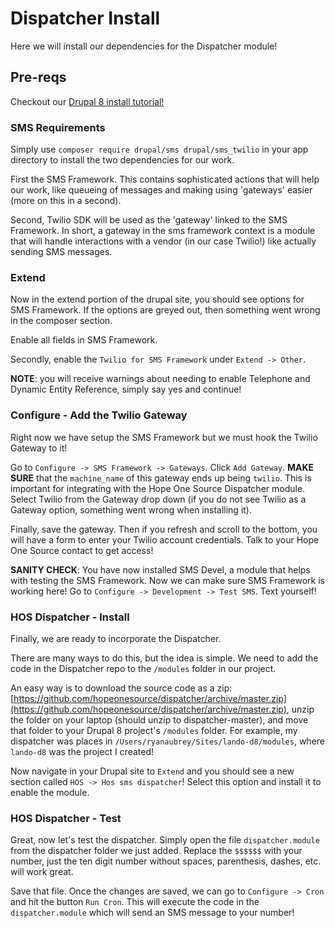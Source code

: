 # Dispatcher Install

Here we will install our dependencies for the Dispatcher module!

## Pre-reqs

Checkout our [Drupal 8 install tutorial!](./Drupal8_install.md)

### SMS Requirements

Simply use `composer require drupal/sms drupal/sms_twilio` in your app directory to install the two dependencies for our work. 

First the SMS Framework. This contains sophisticated actions that will help our work, like queueing of messages and making using 'gateways' easier (more on this in a second). 

Second, Twilio SDK will be used as the 'gateway' linked to the SMS Framework. In short, a gateway in the sms framework context is a module that will handle interactions with a vendor (in our case Twilio!) like actually sending SMS messages.

### Extend

Now in the extend portion of the drupal site, you should see options for SMS Framework. If the options are greyed out, then something went wrong in the composer section.

Enable all fields in SMS Framework.

Secondly, enable the `Twilio for SMS Framework` under `Extend -> Other`.

**NOTE**: you will receive warnings about needing to enable Telephone and Dynamic Entity Reference, simply say yes and continue! 

### Configure - Add the Twilio Gateway

Right now we have setup the SMS Framework but we must hook the Twilio Gateway to it!

Go to `Configure -> SMS Framework -> Gateways`. Click `Add Gateway`. **MAKE SURE** that the `machine_name` of this gateway ends up being `twilio`. This is important for integrating with the Hope One Source Dispatcher module. Select Twilio from the Gateway drop down (if you do not see Twilio as a Gateway option, something went wrong when installing it).

Finally, save the gateway. Then if you refresh and scroll to the bottom, you will have a form to enter your Twilio account credentials. Talk to your Hope One Source contact to get access!

**SANITY CHECK**: You have now installed SMS Devel, a module that helps with testing the SMS Framework. Now we can make sure SMS Framework is working here! Go to `Configure -> Development -> Test SMS`. Text yourself!

### HOS Dispatcher - Install

Finally, we are ready to incorporate the Dispatcher.

There are many ways to do this, but the idea is simple. We need to add the code in the Dispatcher repo to the `/modules` folder in our project. 

An easy way is to download the source code as a zip: [https://github.com/hopeonesource/dispatcher/archive/master.zip](https://github.com/hopeonesource/dispatcher/archive/master.zip), unzip the folder on your laptop (should unzip to dispatcher-master), and move that folder to your Drupal 8 project's `/modules` folder. For example, my dispatcher was places in `/Users/ryanaubrey/Sites/lando-d8/modules`, where `lando-d8` was the project I created!

Now navigate in your Drupal site to `Extend` and you should see a new section called `HOS -> Hos sms dispatcher`! Select this option and install it to enable the module.

### HOS Dispatcher - Test

Great, now let's test the dispatcher. Simply open the file `dispatcher.module` from the dispatcher folder we just added. Replace the `$$$$$$` with your number, just the ten digit number without spaces, parenthesis, dashes, etc. will work great.

Save that file. Once the changes are saved, we can go to `Configure -> Cron` and hit the button `Run Cron`. This will execute the code in the `dispatcher.module` which will send an SMS message to your number!